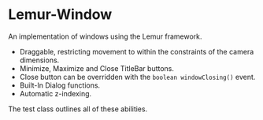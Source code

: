 # Lemur-Window

An implementation of windows using the Lemur framework.

- Draggable, restricting movement to within the constraints of the camera dimensions.
- Minimize, Maximize and Close TitleBar buttons.
- Close button can be overridden with the `boolean windowClosing()` event.
- Built-In Dialog functions.
- Automatic z-indexing.

The test class outlines all of these abilities.


